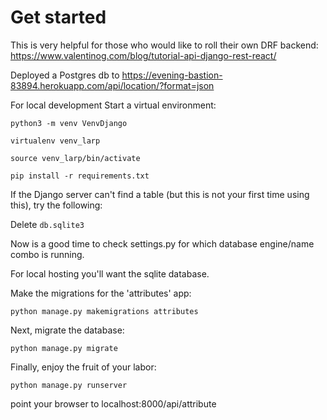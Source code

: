 # Get started
This is very helpful for those who would like to roll their own DRF backend: https://www.valentinog.com/blog/tutorial-api-django-rest-react/

Deployed a Postgres db to https://evening-bastion-83894.herokuapp.com/api/location/?format=json

For local development
Start a virtual environment:

`python3 -m venv VenvDjango`

`virtualenv venv_larp`

`source venv_larp/bin/activate`

`pip install -r requirements.txt`


If the Django server can't find a table (but this is not your first time using this), try the following:

Delete `db.sqlite3`

Now is a good time to check settings.py for which database engine/name combo is running.

For local hosting you'll want the sqlite database.


Make the migrations for the 'attributes' app:

`python manage.py makemigrations attributes`

Next, migrate the database: 

`python manage.py migrate`

Finally, enjoy the fruit of your labor:

`python manage.py runserver`

point your browser to localhost:8000/api/attribute
